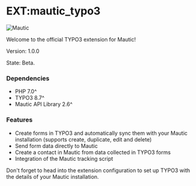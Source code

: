 EXT:mautic_typo3
===========
![Mautic](http://i.imgur.com/g56p37X.jpg "Mautic Open Source Marketing Automation together with the CMS power of TYPO3")

Welcome to the official TYPO3 extension for Mautic!

Version: 1.0.0

State: Beta.

### Dependencies
* PHP 7.0^
* TYPO3 8.7^
* Mautic API Library 2.6^

### Features
* Create forms in TYPO3 and automatically sync them with your Mautic installation (supports create, duplicate, edit and delete)
* Send form data directly to Mautic
* Create a contact in Mautic from data collected in TYPO3 forms
* Integration of the Mautic tracking script

Don't forget to head into the extension configuration to set up TYPO3 with the details of your Mautic installation.
